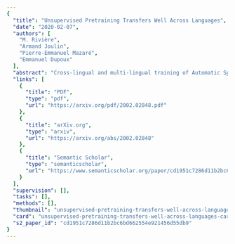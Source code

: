```yaml
---
{
  "title": "Unsupervised Pretraining Transfers Well Across Languages",
  "date": "2020-02-07",
  "authors": [
    "M. Rivière",
    "Armand Joulin",
    "Pierre-Emmanuel Mazaré",
    "Emmanuel Dupoux"
  ],
  "abstract": "Cross-lingual and multi-lingual training of Automatic Speech Recognition (ASR) has been extensively investigated in the supervised setting. This assumes the existence of a parallel corpus of speech and orthographic transcriptions. Recently, contrastive predictive coding (CPC) algorithms have been proposed to pretrain ASR systems with unlabelled data. In this work, we investigate whether unsupervised pretraining transfers well across languages. We show that a slight modification of the CPC pretraining extracts features that transfer well to other languages, being on par or even outperforming supervised pretraining. This shows the potential of unsupervised methods for languages with few linguistic resources.",
  "links": [
    {
      "title": "PDF",
      "type": "pdf",
      "url": "https://arxiv.org/pdf/2002.02848.pdf"
    },
    {
      "title": "arXiv.org",
      "type": "arxiv",
      "url": "https://arxiv.org/abs/2002.02848"
    },
    {
      "title": "Semantic Scholar",
      "type": "semanticscholar",
      "url": "https://www.semanticscholar.org/paper/cd1951c7286d11b2bc6bd662554e921456d55db9"
    }
  ],
  "supervision": [],
  "tasks": [],
  "methods": [],
  "thumbnail": "unsupervised-pretraining-transfers-well-across-languages-thumb.jpg",
  "card": "unsupervised-pretraining-transfers-well-across-languages-card.jpg",
  "s2_paper_id": "cd1951c7286d11b2bc6bd662554e921456d55db9"
}
---
```


